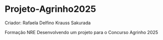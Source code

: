 # Projeto-Agrinho2025

Criador: Rafaela Delfino Krauss Sakurada

Formação NRE
Desenvolvendo um projeto para o Concurso Agrinho 2025
